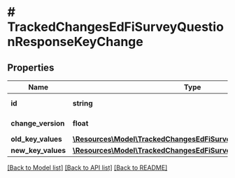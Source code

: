# # TrackedChangesEdFiSurveyQuestionResponseKeyChange

## Properties

Name | Type | Description | Notes
------------ | ------------- | ------------- | -------------
**id** | **string** | Resource identifier | [optional]
**change_version** | **float** | Change version | [optional]
**old_key_values** | [**\Resources\Model\TrackedChangesEdFiSurveyQuestionResponseKey**](TrackedChangesEdFiSurveyQuestionResponseKey.md) |  | [optional]
**new_key_values** | [**\Resources\Model\TrackedChangesEdFiSurveyQuestionResponseKey**](TrackedChangesEdFiSurveyQuestionResponseKey.md) |  | [optional]

[[Back to Model list]](../../README.md#models) [[Back to API list]](../../README.md#endpoints) [[Back to README]](../../README.md)

